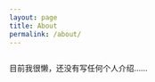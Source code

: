 ```yaml
---
layout: page
title: About
permalink: /about/
---
```


<img src="{{ site.baseurl }}assets/about.jpg" title="" class="profile">

目前我很懒，还没有写任何个人介绍……
